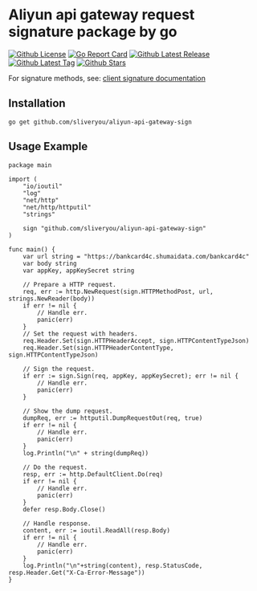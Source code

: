 # Aliyun api gateway request signature package by go

[![Github License](https://badgen.net/github/license/sliveryou/aliyun-api-gateway-sign)](https://github.com/sliveryou/aliyun-api-gateway-sign/blob/master/LICENSE)
[![Go Report Card](https://goreportcard.com/badge/github.com/sliveryou/aliyun-api-gateway-sign)](https://goreportcard.com/report/github.com/sliveryou/aliyun-api-gateway-sign)
[![Github Latest Release](https://badgen.net/github/release/sliveryou/aliyun-api-gateway-sign)](https://github.com/sliveryou/aliyun-api-gateway-sign/releases)
[![Github Latest Tag](https://badgen.net/github/tag/sliveryou/aliyun-api-gateway-sign)](https://github.com/sliveryou/aliyun-api-gateway-sign/tags)
[![Github Stars](https://badgen.net/github/stars/sliveryou/aliyun-api-gateway-sign)](https://github.com/sliveryou/aliyun-api-gateway-sign/stargazers)

For signature methods, see: [client signature documentation](https://help.aliyun.com/document_detail/29475.html)

## Installation

```
go get github.com/sliveryou/aliyun-api-gateway-sign
```

## Usage Example

```golang
package main

import (
	"io/ioutil"
	"log"
	"net/http"
	"net/http/httputil"
	"strings"

	sign "github.com/sliveryou/aliyun-api-gateway-sign"
)

func main() {
	var url string = "https://bankcard4c.shumaidata.com/bankcard4c"
	var body string
	var appKey, appKeySecret string

	// Prepare a HTTP request.
	req, err := http.NewRequest(sign.HTTPMethodPost, url, strings.NewReader(body))
	if err != nil {
		// Handle err.
		panic(err)
	}
	// Set the request with headers.
	req.Header.Set(sign.HTTPHeaderAccept, sign.HTTPContentTypeJson)
	req.Header.Set(sign.HTTPHeaderContentType, sign.HTTPContentTypeJson)

	// Sign the request.
	if err := sign.Sign(req, appKey, appKeySecret); err != nil {
		// Handle err.
		panic(err)
	}

	// Show the dump request.
	dumpReq, err := httputil.DumpRequestOut(req, true)
	if err != nil {
		// Handle err.
		panic(err)
	}
	log.Println("\n" + string(dumpReq))

	// Do the request.
	resp, err := http.DefaultClient.Do(req)
	if err != nil {
		// Handle err.
		panic(err)
	}
	defer resp.Body.Close()

	// Handle response.
	content, err := ioutil.ReadAll(resp.Body)
	if err != nil {
		// Handle err.
		panic(err)
	}
	log.Println("\n"+string(content), resp.StatusCode, resp.Header.Get("X-Ca-Error-Message"))
}
```